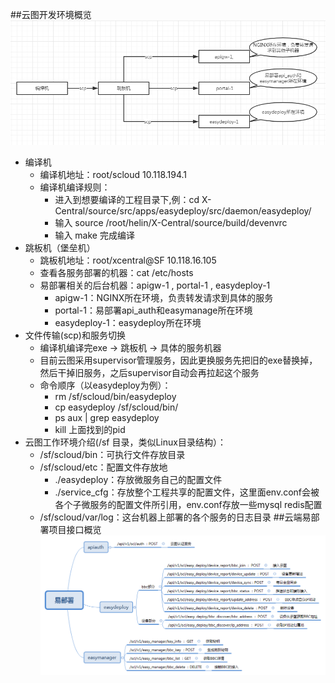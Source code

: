 ##云图开发环境概览
![avatar](picture/overview.png)

+ 编译机
	+ 编译机地址：root/scloud  10.118.194.1 
	+ 编译机编译规则：
		+ 进入到想要编译的工程目录下,例：cd X-Central/source/src/apps/easydeploy/src/daemon/easydeploy/
		+ 输入 source /root/helin/X-Central/source/build/devenvrc
		+ 输入 make 完成编译
+ 跳板机（堡垒机）
	+ 跳板机地址：root/xcentral@SF  10.118.16.105
	+ 查看各服务部署的机器：cat /etc/hosts
	+ 易部署相关的后台机器：apigw-1 , portal-1 , easydeploy-1
		+ apigw-1：NGINX所在环境，负责转发请求到具体的服务
		+ portal-1：易部署api_auth和easymanage所在环境
		+ easydeploy-1：easydeploy所在环境
+ 文件传输(scp)和服务切换
	+ 编译机编译完exe -> 跳板机 -> 具体的服务机器	 
	+ 目前云图采用supervisor管理服务，因此更换服务先把旧的exe替换掉，然后干掉旧服务，之后supervisor自动会再拉起这个服务
	+ 命令顺序（以easydeploy为例）：
		+ rm /sf/scloud/bin/easydeploy
		+ cp easydeploy /sf/scloud/bin/
		+ ps aux | grep easydeploy
		+ kill 上面找到的pid
+ 云图工作环境介绍(/sf 目录，类似Linux目录结构）：
	+ /sf/scloud/bin：可执行文件存放目录
	+ /sf/scloud/etc：配置文件存放地
		+ ./easydeploy：存放微服务自己的配置文件
		+ ./service_cfg：存放整个工程共享的配置文件，这里面env.conf会被各个子微服务的配置文件所引用，env.conf存放一些mysql redis配置
	+ /sf/scloud/var/log：这台机器上部署的各个服务的日志目录
##云端易部署项目接口概览
![avatar](picture/deploy.png)
